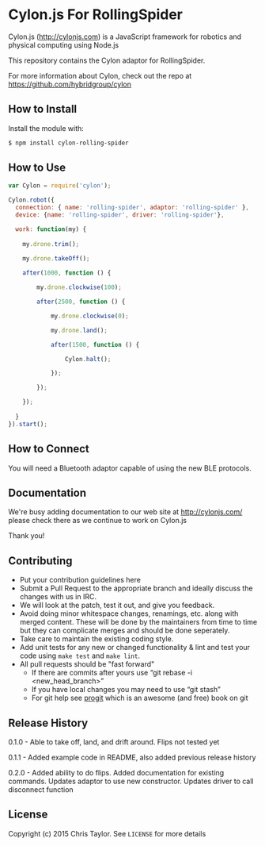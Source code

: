 # Cylon.js For RollingSpider
Cylon.js (http://cylonjs.com) is a JavaScript framework for robotics and
physical computing using Node.js

This repository contains the Cylon adaptor for RollingSpider.

For more information about Cylon, check out the repo at
https://github.com/hybridgroup/cylon
## How to Install
Install the module with:
``` bash
$ npm install cylon-rolling-spider
```
## How to Use
```javascript
var Cylon = require('cylon');

Cylon.robot({
  connection: { name: 'rolling-spider', adaptor: 'rolling-spider' },
  device: {name: 'rolling-spider', driver: 'rolling-spider'},

  work: function(my) {
    
    my.drone.trim();
    
	my.drone.takeOff();

	after(1000, function () {

		my.drone.clockwise(100);

		after(2500, function () {

			my.drone.clockwise(0);

			my.drone.land();

			after(1500, function () {

				Cylon.halt();

			});

		});

	});
    
  }
}).start();
```
## How to Connect
You will need a Bluetooth adaptor capable of using the new BLE protocols. 
## Documentation
We're busy adding documentation to our web site at http://cylonjs.com/ please check there as we continue to work on Cylon.js

Thank you!
## Contributing
* Put your contribution guidelines here
* Submit a Pull Request to the appropriate branch and ideally discuss the changes with us in IRC.
* We will look at the patch, test it out, and give you feedback.
* Avoid doing minor whitespace changes, renamings, etc. along with merged content. These will be done by the maintainers from time to time but they can complicate merges and should be done seperately.
* Take care to maintain the existing coding style.
* Add unit tests for any new or changed functionality & lint and test your code using `make test` and `make lint`.
* All pull requests should be "fast forward"
  * If there are commits after yours use “git rebase -i <new_head_branch>”
  * If you have local changes you may need to use “git stash”
  * For git help see [progit](http://git-scm.com/book) which is an awesome (and free) book on git
## Release History
0.1.0 - Able to take off, land, and drift around. Flips not tested yet

0.1.1 - Added example code in README, also added previous release history

0.2.0 - Added ability to do flips. Added documentation for existing commands. Updates adaptor to use new constructor. Updates driver to call disconnect function
## License
Copyright (c) 2015 Chris Taylor. See `LICENSE` for more details

